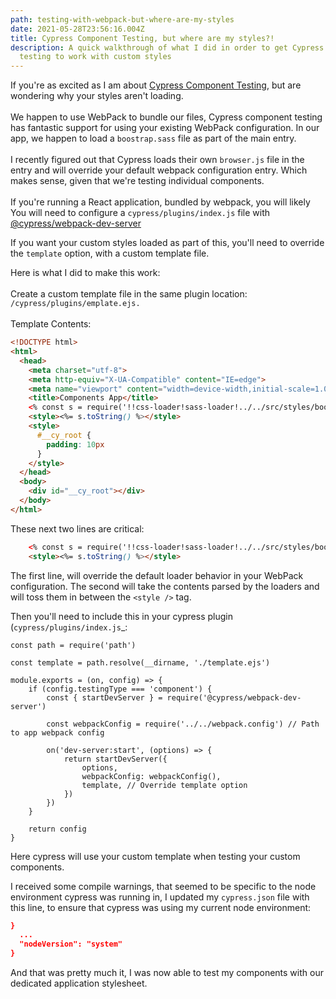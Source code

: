 ```yaml
---
path: testing-with-webpack-but-where-are-my-styles
date: 2021-05-28T23:56:16.004Z
title: Cypress Component Testing, but where are my styles?!
description: A quick walkthrough of what I did in order to get Cypress Component
  testing to work with custom styles
---
```

If you're as excited as I am about [Cypress Component Testing](https://docs.cypress.io/guides/component-testing/introduction), but are wondering why your styles aren't loading. \
\
We happen to use WebPack to bundle our files, Cypress component testing has fantastic support for using your existing WebPack configuration. In our app, we happen to load a `boostrap.sass` file as part of the main entry. \
\
I recently figured out that Cypress loads their own `browser.js` file in the entry and will override your default webpack configuration entry. Which makes sense, given that we're testing individual components. \
\
If you're running a React application, bundled by webpack, you will likely You will need to configure a `cypress/plugins/index.js` file with [@cypress/webpack-dev-server](https://github.com/cypress-io/cypress/tree/develop/npm/webpack-dev-server)

If you want your custom styles loaded as part of this, you'll need to override the `template` option, with a custom template file.

Here is what I did to make this work:\
\
Create a custom template file in the same plugin location: `/cypress/plugins/emplate.ejs.`\
\
Template Contents:

```html
<!DOCTYPE html>
<html>
  <head>
    <meta charset="utf-8">
    <meta http-equiv="X-UA-Compatible" content="IE=edge">
    <meta name="viewport" content="width=device-width,initial-scale=1.0">
    <title>Components App</title>
    <% const s = require('!!css-loader!sass-loader!../../src/styles/bootstrap_theme.scss').default %>
    <style><%= s.toString() %></style>
    <style>
      #__cy_root {
        padding: 10px
      }
    </style>
  </head>
  <body>
    <div id="__cy_root"></div>
  </body>
</html>
```

These next two lines are critical:
```html
    <% const s = require('!!css-loader!sass-loader!../../src/styles/bootstrap_theme.scss').default %>
    <style><%= s.toString() %></style>
```

The first line, will override the default loader behavior in your WebPack configuration. The second will take the contents parsed by the loaders and will toss them in between the `<style />` tag. 

Then you'll need to include this in your cypress plugin (`cypress/plugins/index.js`_:

```
const path = require('path')

const template = path.resolve(__dirname, './template.ejs')

module.exports = (on, config) => {
    if (config.testingType === 'component') {
        const { startDevServer } = require('@cypress/webpack-dev-server')

        const webpackConfig = require('../../webpack.config') // Path to app webpack config

        on('dev-server:start', (options) => {
            return startDevServer({
                options,
                webpackConfig: webpackConfig(),
                template, // Override template option
            })
        })
    }

    return config
}

``` 

Here cypress will use your custom template when testing your custom components.

I received some compile warnings, that seemed to be specific to the node environment cypress was running in, I updated my `cypress.json` file with this line, to ensure that cypress was using my current node environment:

```json
}
  ...  
  "nodeVersion": "system"
}

```

And that was pretty much it, I was now able to test my components with our dedicated application stylesheet.

